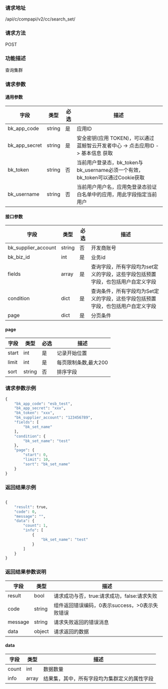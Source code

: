 
### 请求地址

/api/c/compapi/v2/cc/search_set/



### 请求方法

POST


### 功能描述

查询集群

### 请求参数


#### 通用参数

| 字段 | 类型 | 必选 |  描述 |
|-----------|------------|--------|------------|
| bk_app_code  |  string    | 是 | 应用ID     |
| bk_app_secret|  string    | 是 | 安全密钥(应用 TOKEN)，可以通过 蓝鲸智云开发者中心 -&gt; 点击应用ID -&gt; 基本信息 获取 |
| bk_token     |  string    | 否 | 当前用户登录态，bk_token与bk_username必须一个有效，bk_token可以通过Cookie获取 |
| bk_username  |  string    | 否 | 当前用户用户名，应用免登录态验证白名单中的应用，用此字段指定当前用户 |

#### 接口参数

| 字段      |  类型      | 必选   |  描述      |
|-----------|------------|--------|------------|
| bk_supplier_account | string     | 否     | 开发商账号 |
| bk_biz_id      |  int     | 是     | 业务id |
| fields         |  array   | 是     | 查询字段，所有字段均为set定义的字段，这些字段包括预置字段，也包括用户自定义字段 |
| condition      |  dict    | 是     | 查询条件，所有字段均为Set定义的字段，这些字段包括预置字段，也包括用户自定义字段 |
| page           |  dict    | 是     | 分页条件 |

#### page

| 字段      |  类型      | 必选   |  描述      |
|-----------|------------|--------|------------|
| start    |  int    | 是     | 记录开始位置 |
| limit    |  int    | 是     | 每页限制条数,最大200 |
| sort     |  string | 否     | 排序字段 |

### 请求参数示例

```python
{
    "bk_app_code": "esb_test",
    "bk_app_secret": "xxx",
    "bk_token": "xxx",
    "bk_supplier_account": "123456789",
    "fields": [
        "bk_set_name"
    ],
    "condition": {
        "bk_set_name": "test"
    },
    "page": {
        "start": 0,
        "limit": 10,
        "sort": "bk_set_name"
    }
}
```

### 返回结果示例

```python

{
    "result": true,
    "code": 0,
    "message": "",
    "data": {
        "count": 1,
        "info": [
            {
                "bk_set_name": "test"
            }
        ]
    }
}
```

### 返回结果参数说明

| 字段      | 类型      | 描述      |
|-----------|-----------|-----------|
| result    | bool      | 请求成功与否，true:请求成功，false:请求失败 |
| code      | string    | 组件返回错误编码，0表示success，>0表示失败错误 |
| message   | string    | 请求失败返回的错误消息 |
| data      | object    | 请求返回的数据 |

#### data

| 字段      | 类型      | 描述      |
|-----------|-----------|-----------|
| count     | int       | 数据数量 |
| info      | array     | 结果集，其中，所有字段均为集群定义的属性字段 |
